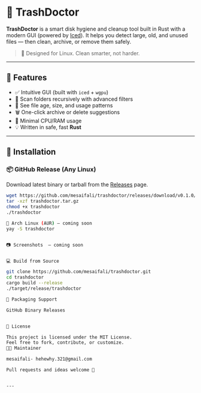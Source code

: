 # 🧹 TrashDoctor

**TrashDoctor** is a smart disk hygiene and cleanup tool built in Rust with a modern GUI (powered by [Iced](https://github.com/iced-rs/iced)). It helps you detect large, old, and unused files — then clean, archive, or remove them safely.

> 🧠 Designed for Linux. Clean smarter, not harder.

---

## 🔧 Features

- ✅ Intuitive GUI (built with `iced` + `wgpu`)
- 📁 Scan folders recursively with advanced filters
- 🧠 See file age, size, and usage patterns
- 🗑️ One-click archive or delete suggestions
- 🌙 Minimal CPU/RAM usage
- 💡 Written in safe, fast **Rust**

---

## 🚀 Installation

### 📦 GitHub Release (Any Linux)

Download latest binary or tarball from the [Releases]([https://github.com/hehrewjw/trashdoctor/releases](https://github.com/mesaifali/trashdoctor/releases/tag/v0.1.0)) page.

```bash
wget https://github.com/mesaifali/trashdoctor/releases/download/v0.1.0/trashdoctor-v0.1.0-linux-x86_64.tar.gz
tar -xzf trashdoctor.tar.gz
chmod +x trashdoctor
./trashdoctor

🐧 Arch Linux (AUR) – coming soon
yay -S trashdoctor


📷 Screenshots  – coming soon


💻 Build from Source

git clone https://github.com/mesaifali/trashdoctor.git
cd trashdoctor
cargo build --release
./target/release/trashdoctor

📁 Packaging Support

GitHub Binary Releases


📜 License

This project is licensed under the MIT License.
Feel free to fork, contribute, or customize.
👨‍💻 Maintainer

mesaifali- hehewhy.321@gmail.com

Pull requests and ideas welcome 🙏


---
